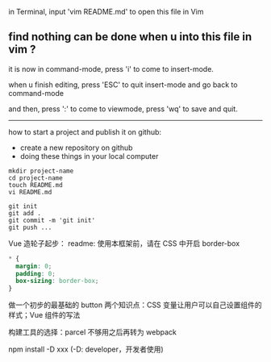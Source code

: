 in Terminal, input 'vim README.md' to open this file in Vim

find nothing can be done when u into this file in vim ?
---
it is now in command-mode, press 'i' to come to insert-mode.

when u finish editing, press 'ESC' to quit insert-mode and go back to command-mode

and then, press ':' to come to viewmode, press 'wq' to save and quit.

---

how to start a project and publish it on github:
* create a new repository on github
* doing these things in your local computer
```
mkdir project-name
cd project-name
touch README.md
vi README.md

git init
git add .
git commit -m 'git init'
git push ...
```
Vue 造轮子起步：
readme: 使用本框架前，请在 CSS 中开启 border-box
```CSS
* {
  margin: 0;
  padding: 0;
  box-sizing: border-box;
}
```
做一个初步的最基础的 button 
两个知识点：CSS 变量让用户可以自己设置组件的样式；Vue 组件的写法

构建工具的选择：parcel 不够用之后再转为 webpack

npm install -D xxx  (-D: developer，开发者使用)